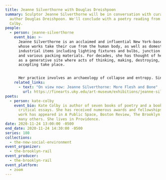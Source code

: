 ```yaml
---
title: Jeanne Silverthorne with Douglas Dreishpoon
summary: Sculptor Jeanne Silverthorne will be in conversation with curator and
  author Douglas Dreishpoon. We'll conclude with a poetry reading from Kate
  Colby.
people:
  - person: jeanne-silverthorne
    event_bio: >-
      Jeanne Silverthorne is an acclaimed and influential New York-based artist
      whose works take their cue from the human body, as well as domestic and
      industrial items including lighting fixtures and bulbs, junction boxes,
      and various packing materials. For decades, she has thought of her studio
      as a generative site where acts of thinking, making, destroying, and
      accepting take place. 


      Her practice involves an archaeology of collapse and entropy. Since the early 1990’s, she has been excavating the conceptual and physical ruins of the studio whose outmoded infrastructure and lost artifacts, art forms, actions and people produce a contemporary vanitas. Unearthing what has been buried in the rubble, bringing the concealed to light suggests “deep storage” and many works address what is invisible or packed away. Since 2007 she has been making a functional rubber crate for every sculpture.
    related_links:
      - text: "On view now: Jeanne Silverthorne: More Flesh and Bone"
        url: https://finearts.uky.edu/art-museum/exhibitions/jeanne-silverthorne-more-flesh-and-bone
poets:
  - person: kate-colby
    event_bio: Kate Colby is author of seven books of poetry and a book of lyric
      critical essays. She has received numerous awards and fellowships. Her
      work has appeared in A Public Space, Boston Review, The Brooklyn Rail, and
      many others. She lives in Providence.
date: 2020-11-24 13:00:00 -0500
end_date: 2020-11-24 14:30:00 -0500
series: 180
collections:
  - the-new-social-environment
event_organizer:
  - the-brooklyn-rail
event_producer:
  - the-brooklyn-rail
event_platform:
  - zoom
---
```

